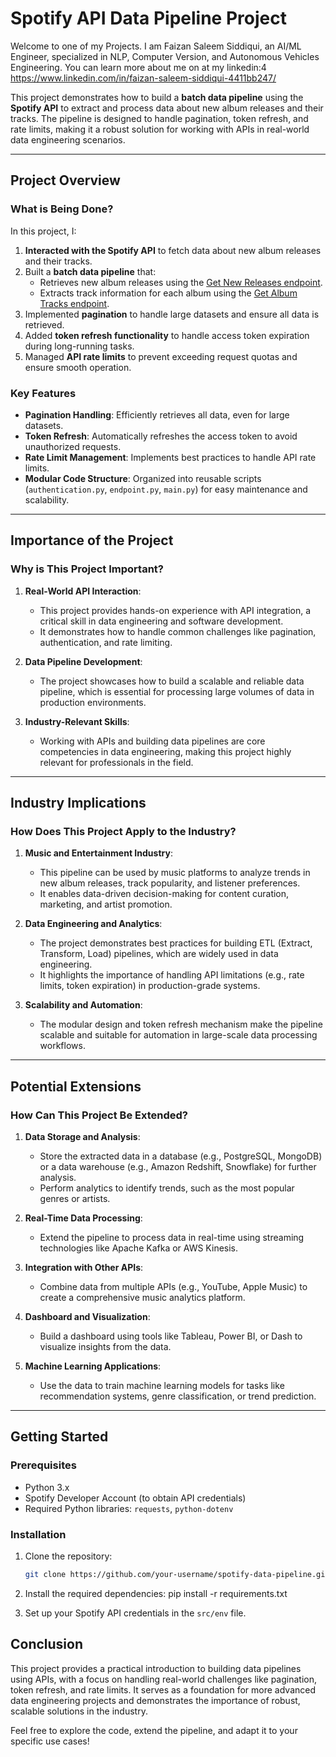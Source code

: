 # Spotify API Data Pipeline Project

Welcome to one of my Projects. I am Faizan Saleem Siddiqui, an AI/ML Engineer, specialized in NLP, Computer Version, and Autonomous Vehicles Engineering. You can learn more about me on at my linkedin:4
<br>
https://www.linkedin.com/in/faizan-saleem-siddiqui-4411bb247/



This project demonstrates how to build a **batch data pipeline** using the **Spotify API** to extract and process data about new album releases and their tracks. The pipeline is designed to handle pagination, token refresh, and rate limits, making it a robust solution for working with APIs in real-world data engineering scenarios.

---

## Project Overview

### What is Being Done?
In this project, I:
1. **Interacted with the Spotify API** to fetch data about new album releases and their tracks.
2. Built a **batch data pipeline** that:
   - Retrieves new album releases using the [Get New Releases endpoint](https://developer.spotify.com/documentation/web-api/reference/get-new-releases).
   - Extracts track information for each album using the [Get Album Tracks endpoint](https://developer.spotify.com/documentation/web-api/reference/get-an-albums-tracks).
3. Implemented **pagination** to handle large datasets and ensure all data is retrieved.
4. Added **token refresh functionality** to handle access token expiration during long-running tasks.
5. Managed **API rate limits** to prevent exceeding request quotas and ensure smooth operation.

### Key Features
- **Pagination Handling**: Efficiently retrieves all data, even for large datasets.
- **Token Refresh**: Automatically refreshes the access token to avoid unauthorized requests.
- **Rate Limit Management**: Implements best practices to handle API rate limits.
- **Modular Code Structure**: Organized into reusable scripts (`authentication.py`, `endpoint.py`, `main.py`) for easy maintenance and scalability.

---

## Importance of the Project

### Why is This Project Important?
1. **Real-World API Interaction**:
   - This project provides hands-on experience with API integration, a critical skill in data engineering and software development.
   - It demonstrates how to handle common challenges like pagination, authentication, and rate limiting.

2. **Data Pipeline Development**:
   - The project showcases how to build a scalable and reliable data pipeline, which is essential for processing large volumes of data in production environments.

3. **Industry-Relevant Skills**:
   - Working with APIs and building data pipelines are core competencies in data engineering, making this project highly relevant for professionals in the field.

---

## Industry Implications

### How Does This Project Apply to the Industry?
1. **Music and Entertainment Industry**:
   - This pipeline can be used by music platforms to analyze trends in new album releases, track popularity, and listener preferences.
   - It enables data-driven decision-making for content curation, marketing, and artist promotion.

2. **Data Engineering and Analytics**:
   - The project demonstrates best practices for building ETL (Extract, Transform, Load) pipelines, which are widely used in data engineering.
   - It highlights the importance of handling API limitations (e.g., rate limits, token expiration) in production-grade systems.

3. **Scalability and Automation**:
   - The modular design and token refresh mechanism make the pipeline scalable and suitable for automation in large-scale data processing workflows.

---

## Potential Extensions

### How Can This Project Be Extended?
1. **Data Storage and Analysis**:
   - Store the extracted data in a database (e.g., PostgreSQL, MongoDB) or a data warehouse (e.g., Amazon Redshift, Snowflake) for further analysis.
   - Perform analytics to identify trends, such as the most popular genres or artists.

2. **Real-Time Data Processing**:
   - Extend the pipeline to process data in real-time using streaming technologies like Apache Kafka or AWS Kinesis.

3. **Integration with Other APIs**:
   - Combine data from multiple APIs (e.g., YouTube, Apple Music) to create a comprehensive music analytics platform.

4. **Dashboard and Visualization**:
   - Build a dashboard using tools like Tableau, Power BI, or Dash to visualize insights from the data.

5. **Machine Learning Applications**:
   - Use the data to train machine learning models for tasks like recommendation systems, genre classification, or trend prediction.

---

## Getting Started

### Prerequisites
- Python 3.x
- Spotify Developer Account (to obtain API credentials)
- Required Python libraries: `requests`, `python-dotenv`

### Installation
1. Clone the repository:
   ```bash
   git clone https://github.com/your-username/spotify-data-pipeline.git
   ```
2. Install the required dependencies:
   pip install -r requirements.txt

3. Set up your Spotify API credentials in the `src/env` file.


## Conclusion
This project provides a practical introduction to building data pipelines using APIs, with a focus on handling real-world challenges like pagination, token refresh, and rate limits. It serves as a foundation for more advanced data engineering projects and demonstrates the importance of robust, scalable solutions in the industry.

Feel free to explore the code, extend the pipeline, and adapt it to your specific use cases!
